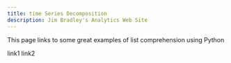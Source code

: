 ```yaml
---
title: time Series Decomposition
description: Jim Bradley's Analytics Web Site
---
```

This page links to some great examples of list comprehension using Python

link1
link2
